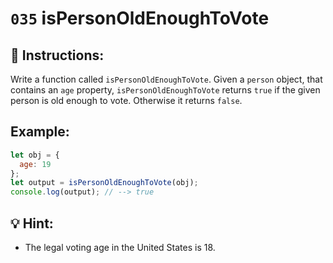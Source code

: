 # `035` isPersonOldEnoughToVote

## 📝 Instructions:

Write a function called `isPersonOldEnoughToVote`. Given a `person` object, that contains an `age` property, `isPersonOldEnoughToVote` returns `true` if the given person is old enough to vote. Otherwise it returns `false`.

## Example:

```Javascript
let obj = {
  age: 19
};
let output = isPersonOldEnoughToVote(obj);
console.log(output); // --> true
```

## 💡 Hint:

+ The legal voting age in the United States is 18.

